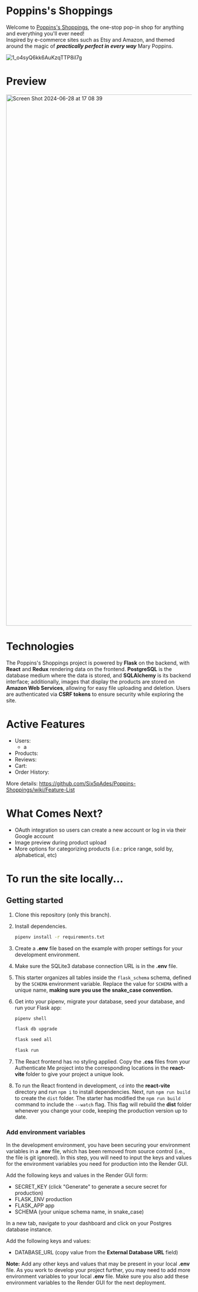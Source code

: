 # Poppins's Shoppings

Welcome to [Poppins's Shoppings](https://poppins-shoppings.onrender.com), the one-stop pop-in shop for anything and everything you'll ever need! <br />
Inspired by e-commerce sites such as Etsy and Amazon, and themed around the magic of **_practically perfect in every way_** Mary Poppins.

![1_o4syQ6kk6AuKzqTTP8iI7g](https://github.com/Six5pAdes/Poppins-Shoppings/assets/138395132/f4a95e2a-bb32-49ed-bf05-2303c46ebba9)

# Preview

<img width="1440" alt="Screen Shot 2024-06-28 at 17 08 39" src="https://github.com/Six5pAdes/Poppins-Shoppings/assets/138395132/554ebaec-c74a-4ef7-b4ee-d259b32ee6f0">

# Technologies

The Poppins's Shoppings project is powered by **Flask** on the backend, with **React** and **Redux** rendering data on the frontend. **PostgreSQL** is the database medium where the data is stored, and **SQLAlchemy** is its backend interface; additionally, images that display the products are stored on **Amazon Web Services**, allowing for easy file uploading and deletion. Users are authenticated via **CSRF tokens** to ensure security while exploring the site.

# Active Features

- Users:
   - a
- Products:
- Reviews:
- Cart:
- Order History:

More details: https://github.com/Six5pAdes/Poppins-Shoppings/wiki/Feature-List

# What Comes Next?

- OAuth integration so users can create a new account or log in via their Google account
- Image preview during product upload
- More options for categorizing products (i.e.: price range, sold by, alphabetical, etc)

# To run the site locally...

## Getting started

1. Clone this repository (only this branch).

2. Install dependencies.

   ```bash
   pipenv install -r requirements.txt
   ```

3. Create a **.env** file based on the example with proper settings for your
   development environment.

4. Make sure the SQLite3 database connection URL is in the **.env** file.

5. This starter organizes all tables inside the `flask_schema` schema, defined
   by the `SCHEMA` environment variable. Replace the value for
   `SCHEMA` with a unique name, **making sure you use the snake_case
   convention.**

6. Get into your pipenv, migrate your database, seed your database, and run your
   Flask app:

   ```bash
   pipenv shell
   ```

   ```bash
   flask db upgrade
   ```

   ```bash
   flask seed all
   ```

   ```bash
   flask run
   ```

7. The React frontend has no styling applied. Copy the **.css** files from your
   Authenticate Me project into the corresponding locations in the
   **react-vite** folder to give your project a unique look.

8. To run the React frontend in development, `cd` into the **react-vite**
   directory and run `npm i` to install dependencies. Next, run `npm run build`
   to create the `dist` folder. The starter has modified the `npm run build`
   command to include the `--watch` flag. This flag will rebuild the **dist**
   folder whenever you change your code, keeping the production version up to
   date.

### Add environment variables

In the development environment, you have been securing your environment
variables in a **.env** file, which has been removed from source control (i.e.,
the file is git ignored). In this step, you will need to input the keys and
values for the environment variables you need for production into the Render
GUI.

Add the following keys and values in the Render GUI form:

- SECRET_KEY (click "Generate" to generate a secure secret for production)
- FLASK_ENV production
- FLASK_APP app
- SCHEMA (your unique schema name, in snake_case)

In a new tab, navigate to your dashboard and click on your Postgres database
instance.

Add the following keys and values:

- DATABASE_URL (copy value from the **External Database URL** field)

**Note:** Add any other keys and values that may be present in your local
**.env** file. As you work to develop your project further, you may need to add
more environment variables to your local **.env** file. Make sure you also add these
environment variables to the Render GUI for the next deployment.
